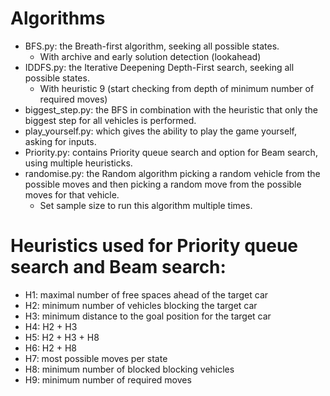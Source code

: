# Algorithms
* BFS.py: the Breath-first algorithm, seeking all possible states. 
    * With archive and early solution detection (lookahead)
* IDDFS.py: the Iterative Deepening Depth-First search, seeking all possible states. 
    * With heuristic 9 (start checking from depth of minimum number of required moves)
* biggest_step.py: the BFS in combination with the heuristic that only the biggest step for all vehicles is performed.
* play_yourself.py: which gives the ability to play the game yourself, asking for inputs. 
* Priority.py: contains Priority queue search and option for Beam search, using multiple heuristicks. 
* randomise.py: the Random algorithm picking a random vehicle from the possible moves and then picking a random move from the possible moves for that vehicle. 
    * Set sample size to run this algorithm multiple times. 

# Heuristics used for Priority queue search and Beam search:
* H1: maximal number of free spaces ahead of the target car
* H2: minimum number of vehicles blocking the target car
* H3: minimum distance to the goal position for the target car
* H4: H2 + H3 
* H5: H2 + H3 + H8
* H6: H2 + H8
* H7: most possible moves per state 
* H8: minimum number of blocked blocking vehicles
* H9: minimum number of required moves